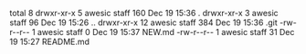 total 8
drwxr-xr-x   5 awesic  staff  160 Dec 19 15:36 .
drwxr-xr-x   3 awesic  staff   96 Dec 19 15:26 ..
drwxr-xr-x  12 awesic  staff  384 Dec 19 15:36 .git
-rw-r--r--   1 awesic  staff    0 Dec 19 15:37 NEW.md
-rw-r--r--   1 awesic  staff   31 Dec 19 15:27 README.md
